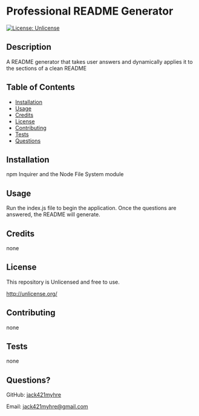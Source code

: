 
# Professional README Generator
[![License: Unlicense](https://img.shields.io/badge/license-Unlicense-blue.svg)](http://unlicense.org/)
## Description
A README generator that takes user answers and dynamically applies it to the sections of a clean README
## Table of Contents
* [Installation](#installation)
* [Usage](#usage)
* [Credits](#credits)
* [License](#license)
* [Contributing](#contributing)
* [Tests](#tests)
* [Questions](#questions)
## Installation
npm Inquirer and the Node File System module
## Usage 
Run the index.js file to begin the application. Once the questions are answered, the README will generate.
## Credits
none
## License
This repository is Unlicensed and free to use.

http://unlicense.org/
## Contributing
none
## Tests
none
## Questions?
GitHub: [jack421myhre](https://github.com/jack421myhre)

Email: jack421myhre@gmail.com  
